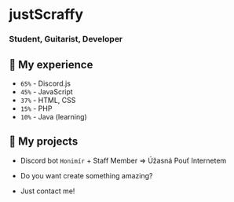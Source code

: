# justScraffy

### Student, Guitarist, Developer

## 🔧 My experience

- `65%` - Discord.js
- `45%` - JavaScript
- `37%` - HTML, CSS
- `15%` - PHP
- `10%` - Java (learning)

## 📆 My projects

- Discord bot `Honimír` + Staff Member => Úžasná Pouť Internetem



- Do you want create something amazing?
- Just contact me!
